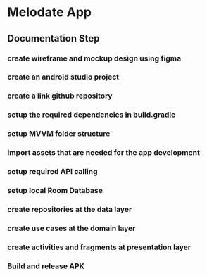 # Melodate App

## Documentation Step

### create wireframe and mockup design using figma
### create an android studio project
### create a link github repository
### setup the required dependencies in build.gradle
### setup MVVM folder structure
### import assets that are needed for the app development
### setup required API calling
### setup local Room Database
### create repositories at the data layer
### create use cases at the domain layer
### create activities and fragments at presentation layer
### Build and release APK
